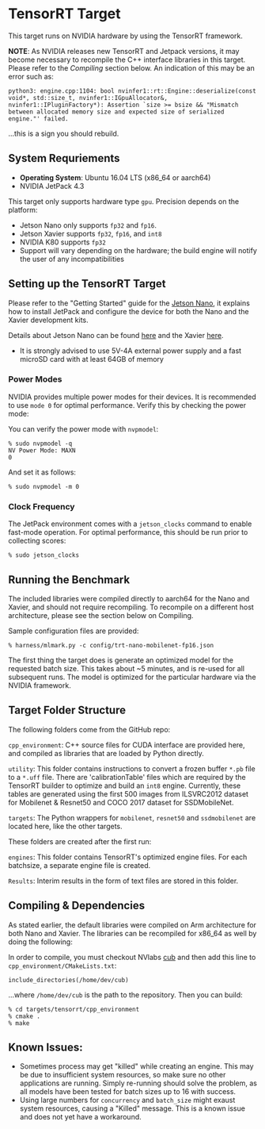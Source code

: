 # TensorRT Target

This target runs on NVIDIA hardware by using the TensorRT framework.

**NOTE**: As NVIDIA releases new TensorRT and Jetpack versions, it may become necessary to recompile the C++ interface libraries in this target. Please refer to the *Compiling* section below. An indication of this may be an error such as:

~~~
python3: engine.cpp:1104: bool nvinfer1::rt::Engine::deserialize(const void*, std::size_t, nvinfer1::IGpuAllocator&, nvinfer1::IPluginFactory*): Assertion `size >= bsize && "Mismatch between allocated memory size and expected size of serialized engine."' failed.
~~~

...this is a sign you should rebuild.

## System Requriements

* **Operating System**: Ubuntu 16.04 LTS (x86_64 or aarch64)
* NVIDIA JetPack 4.3

This target only supports hardware type `gpu`. Precision depends on the platform:

* Jetson Nano only supports `fp32` and `fp16`.
* Jetson Xavier supports `fp32`, `fp16`, and `int8`
* NVIDIA K80 supports `fp32`
* Support will vary depending on the hardware; the build engine will notify the user of any incompatibilities

## Setting up the TensorRT Target


Please refer to the "Getting Started" guide for the [Jetson Nano](https://developer.nvidia.com/embedded/learn/get-started-jetson-nano-devkit), it explains how to install JetPack and configure the device for both the Nano and the Xavier development kits.


Details about Jetson Nano can be found [here](https://www.nvidia.com/en-us/autonomous-machines/embedded-systems/jetson-nano) and the Xavier [here](https://developer.nvidia.com/embedded/jetson-agx-xavier-developer-kit).

* It is strongly advised to use 5V-4A external power supply and a fast microSD card with at least 64GB of memory

### Power Modes

NVIDIA provides multiple power modes for their devices. It is recommended to use `mode 0` for optimal performance. Verify this by checking the power mode:

You can verify the power mode with `nvpmodel`:

~~~
% sudo nvpmodel -q
NV Power Mode: MAXN
0
~~~

And set it as follows:

~~~
% sudo nvpmodel -m 0
~~~

### Clock Frequency

The JetPack environment comes with a `jetson_clocks` command to enable fast-mode operation. For optimal performance, this should be run prior to collecting scores:
~~~
% sudo jetson_clocks 
~~~ 

## Running the Benchmark

The included libraries were compiled directly to aarch64 for the Nano and Xavier, and should not require recompiling. To recompile on a different host architecture, please see the section below on Compiling.

Sample configuration files are provided:

~~~
% harness/mlmark.py -c config/trt-nano-mobilenet-fp16.json
~~~

The first thing the target does is generate an optimized model for the requested batch size. This takes about ~5 minutes, and is re-used for all subsequent runs. The model is optimized for the particular hardware via the NVIDIA framework.
 
## Target Folder Structure

The following folders come from the GitHub repo:

`cpp_environment`: C++ source files for CUDA interface are provided here, and compiled as libraries that are loaded by Python directly.

`utility`: This folder contains instructions to convert a frozen buffer `*.pb` file to a `*.uff` file. There are 'calibrationTable' files which are required by the TensorRT builder to optimize and build an `int8` engine. Currently, these tables are generated using the first 500 images from ILSVRC2012 dataset for Mobilenet & Resnet50 and COCO 2017 dataset for SSDMobileNet.

`targets`: The Python wrappers for `mobilenet`, `resnet50` and `ssdmobilenet` are located here, like the other targets.

These folders are created after the first run:

`engines`: This folder contains TensorRT's optimized engine files. For each batchsize, a separate engine file is created.

`Results`: Interim results in the form of text files are stored in this folder.

## Compiling & Dependencies

As stated earlier, the default libraries were compiled on Arm architecture for both Nano and Xavier. The libraries can be recompiled for x86_64 as well by doing the following:

In order to compile, you must checkout NVlabs [cub](https://github.com/NVlabs/cub) and then add this line to `cpp_environment/CMakeLists.txt`:

~~~
include_directories(/home/dev/cub)
~~~

...where `/home/dev/cub` is the path to the repository. Then you can build:

~~~
% cd targets/tensorrt/cpp_environment
% cmake .
% make
~~~

## Known Issues:

* Sometimes process may get "killed" while creating an engine. This may be due to insufficient system resources, so make sure no other applications are running. Simply re-running should solve the problem, as all models have been tested for batch sizes up to 16 with success.
* Using large numbers for `concurrency` and `batch_size` might exaust system resources, causing a "Killed" message. This is a known issue and does not yet have a workaround.
